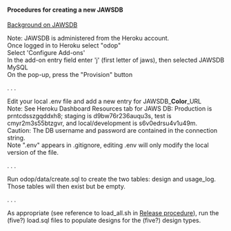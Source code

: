 #### Procedures for creating a new JAWSDB

[Background on JAWSDB](https://devcenter.heroku.com/articles/jawsdb)

Note:  JAWSDB is administered from the Heroku account.   
Once logged in to Heroku select "odop"   
Select 'Configure Add-ons'   
In the add-on entry field enter 'j' (first letter of jaws), then selected JAWSDB MySQL   
On the pop-up, press the "Provision" button   

 . . .   
 
Edit your local .env file and add a new entry for JAWSDB\_**Color**\_URL   
   Note: See Heroku Dashboard Resources tab for JAWS DB: Production is prntcdsszgqddxh8; staging is d9bw76r236auqu3s, test is cmyr2m3s55btzgvr, and local/development is s6v0edrsu4v1u49m.   
Caution: The DB username and password are contained in the connection string.   
Note ".env" appears in .gitignore, editing .env will only modify the local version of the file. 

 . . .   

Run odop/data/create.sql to create the two tables: design and usage_log.   
Those tables will then exist but be empty.

 . . .   

As appropriate (see reference to load_all.sh in [Release procedure](release)), 
run the (five?) load.sql files to populate designs for the (five?) design types.

